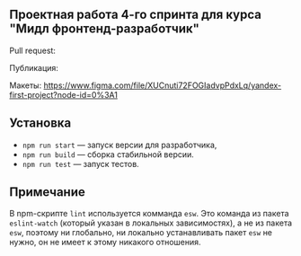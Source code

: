 ## Проектная работа 4-го спринта для курса "Мидл фронтенд-разработчик"

Pull request:


Публикация:


Макеты:
https://www.figma.com/file/XUCnuti72FOGIadvpPdxLq/yandex-first-project?node-id=0%3A1

## Установка

- `npm run start` — запуск версии для разработчика,
- `npm run build` — сборка стабильной версии.
- `npm run test` — запуск тестов.

## Примечание

В npm-скрипте `lint` используется комманда `esw`. Это команда из пакета `eslint-watch` (который указан в локальных зависимостях), а не из пакета `esw`, поэтому ни глобально, ни локально устанавливать пакет `esw` не нужно, он не имеет к этому никакого отношения.
